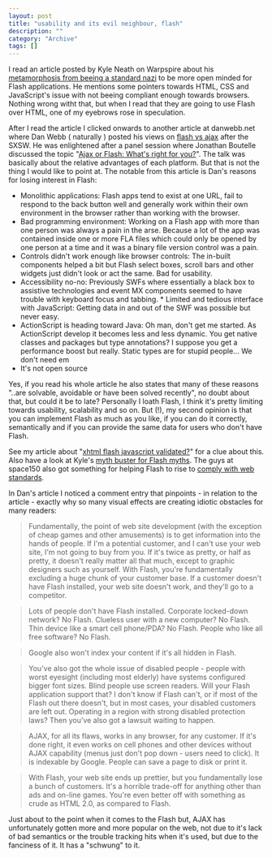 ```yaml
--- 
layout: post 
title: "usability and its evil neighbour, flash"
description: ""
category: "Archive"
tags: []
---  
```

I read an article posted by Kyle Neath on Warpspire about his <a href="http://warpspire.com/journal/web-production/standards-nazi-transforming/">metamorphosis from beeing a standard nazi</a> to be more open minded for Flash applications. He mentions some pointers towards HTML, CSS and JavaScript's issue with not beeing compliant enough towards browsers. Nothing wrong witht that, but when I read that they are going to use Flash over HTML, one of my eyebrows rose in speculation.

After I read the article I clicked onwards to another article at danwebb.net where Dan Webb ( naturally ) posted his views on <a href=" http://www.danwebb.net/2007/3/20/flash-vs-ajax-it-s-time-to-expand-your-toolbox">flash vs ajax</a> after the SXSW. He was enlightened after a panel session where Jonathan Boutelle discussed the topic "<a href="http://2007.sxsw.com/interactive/programming/panels/?action=show&id=IAP060113">Ajax or Flash: What's right for you?</a>". The talk was basically about the relative advantages of each platform. But that is not the thing I would like to point at. The notable from this article is Dan's reasons for losing interest in Flash:
 
* Monolithic applications: Flash apps tend to exist at one URL, fail to respond to the back button well and generally work within their own environment in the browser rather than working with the browser.
* Bad programming environment: Working on a Flash app with more than one person was always a pain in the arse. Because a lot of the app was contained inside one or more FLA files which could only be opened by one person at a time and it was a binary file version control was a pain.
* Controls didn't work enough like browser controls: The in-built components helped a bit but Flash select boxes, scroll bars and other widgets just didn't look or act the same. Bad for usability.
* Accessibility no-no: Previously SWFs where essentially a black box to assistive technologies and event MX components seemed to have trouble with keyboard focus and tabbing. * Limited and tedious interface with JavaScript: Getting data in and out of the SWF was possible but never easy.
* ActionScript is heading toward Java: Oh man, don't get me started. As ActionScript develop it becomes less and less dynamic. You get native classes and packages but type annotations? I suppose you get a performance boost but really. Static types are for stupid people... We don't need em
* It's not open source

Yes, if you read his whole article he also states that many of these reasons "..are solvable, avoidable or have been solved recently", no doubt about that, but could it be to late? Personally I loath Flash, I think it's pretty limiting towards usability, scalability and so on. But (!), my second opinion is that you can implement Flash as much as you like, if you can do it correctly, semantically and if you can provide the same data for users who don't have Flash.

See my article about "<a href="http://phun-ky.net/2007/02/xhtml-javascript-flash-validated">xhtml flash javascript validated?</a>" for a clue about this. Also have a look at Kyle's <a href=" http://warpspire.com/journal/web-production/7-flash-myths/">myth buster for Flash myths</a>. The guys at space150 also got something for helping Flash to rise to <a href="http://blog.space150.com/2007/1/11/faust-flash-augmenting-standards">comply with web standards</a>.

In Dan's article I noticed a comment entry that pinpoints - in relation to the article - exactly why so many visual effects are creating idiotic obstacles for many readers:

> Fundamentally, the point of web site development (with the exception of cheap games and other amusements) is to get information into the hands of people. If I'm a potential customer, and I can't use your web site, I'm not going to buy from you. If it's twice as pretty, or half as pretty, it doesn't really matter all that much, except to graphic designers such as yourself. With Flash, you're fundamentally excluding a huge chunk of your customer base. If a customer doesn't have Flash installed, your web site doesn't work, and they'll go to a competitor.

> Lots of people don't have Flash installed. Corporate locked-down network? No Flash. Clueless user with a new computer? No Flash. Thin device like a smart cell phone/PDA? No Flash. People who like all free software? No Flash.

> Google also won't index your content if it's all hidden in Flash.

> You've also got the whole issue of disabled people - people with worst eyesight (including most elderly) have systems configured bigger font sizes. Blind people use screen readers. Will your Flash application support that? I don't know if Flash can't, or if most of the Flash out there doesn't, but in most cases, your disabled customers are left out. Operating in a region with strong disabled protection laws? Then you've also got a lawsuit waiting to happen.

> AJAX, for all its flaws, works in any browser, for any customer. If it's done right, it even works on cell phones and other devices without AJAX capability (menus just don't pop down - users need to click). It is indexable by Google. People can save a page to disk or print it.

> With Flash, your web site ends up prettier, but you fundamentally lose a bunch of customers. It's a horrible trade-off for anything other than ads and on-line games. You're even better off with something as crude as HTML 2.0, as compared to Flash.

Just about to the point when it comes to the Flash but, AJAX has unfortunately gotten more and more popular on the web,  not due to it's lack of bad semantics or the trouble tracking hits when it's used, but due to the fanciness of it. It has a "schwung" to it.
